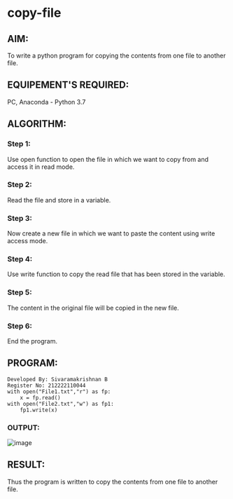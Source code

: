 # copy-file

## AIM:
To write a python program for copying the contents from one file to another file.

## EQUIPEMENT'S REQUIRED: 
PC, Anaconda - Python 3.7

## ALGORITHM: 
### Step 1:
Use open function to open the file in which we want to copy from and access it in read mode.

### Step 2: 
Read the file and store in a variable.
 
### Step 3: 
Now create a new file in which we want to paste the content using write access mode.

### Step 4:  
Use write function to copy the read file that has been stored in the variable.

### Step 5: 
The content in the original file will be copied in the new file.

### Step 6: 
End the program.

## PROGRAM:
```
Developed By: Sivaramakrishnan B
Register No: 212222110044
with open("File1.txt","r") as fp:
    x = fp.read()
with open("File2.txt","w") as fp1:
    fp1.write(x)
```

### OUTPUT:
![image](https://github.com/SivaramakrishnanBaskar/copy-file/assets/119476322/3503288c-b652-400c-9cc0-34f8fd7845a3)

## RESULT:
Thus the program is written to copy the contents from one file to another file.
